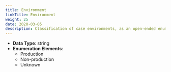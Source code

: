 ```yaml
---
title: Environment
linkTitle: Environment
weight: 25
date: 2020-03-05
description: Classification of case environments, as an open-ended enumeration.
---
```


* **Data Type**: string
* **Enumeration Elements**:
    * Production
    * Non-production
    * Unknown
